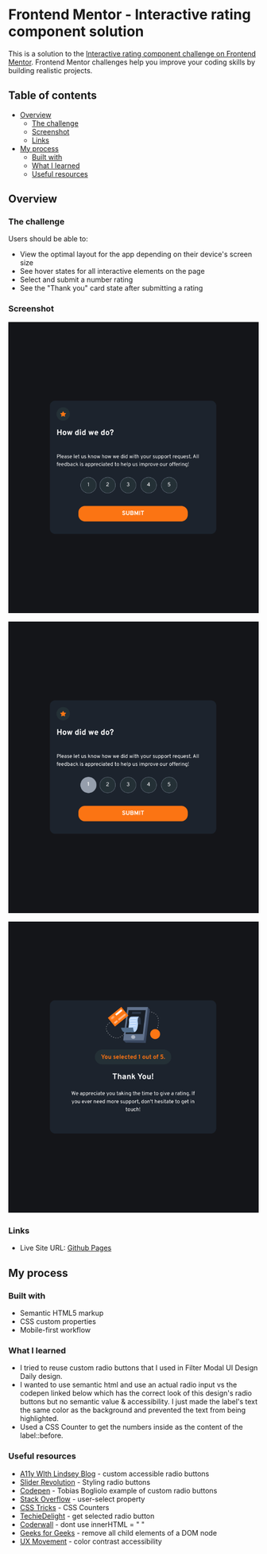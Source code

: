 # Frontend Mentor - Interactive rating component solution

This is a solution to the [Interactive rating component challenge on Frontend Mentor](https://www.frontendmentor.io/challenges/interactive-rating-component-koxpeBUmI). Frontend Mentor challenges help you improve your coding skills by building realistic projects. 

## Table of contents

- [Overview](#overview)
  - [The challenge](#the-challenge)
  - [Screenshot](#screenshot)
  - [Links](#links)
- [My process](#my-process)
  - [Built with](#built-with)
  - [What I learned](#what-i-learned)
  - [Useful resources](#useful-resources)

## Overview

### The challenge

Users should be able to:

- View the optimal layout for the app depending on their device's screen size
- See hover states for all interactive elements on the page
- Select and submit a number rating
- See the "Thank you" card state after submitting a rating

### Screenshot

![](interactive-rating-component-1.png)

![](interactive-rating-component-2.png)

![](interactive-rating-component-3.png)

### Links

- Live Site URL: [Github Pages](https://jdegand.github.io/interactive-rating-component)

## My process

### Built with

- Semantic HTML5 markup
- CSS custom properties
- Mobile-first workflow

### What I learned

- I tried to reuse custom radio buttons that I used in Filter Modal UI Design Daily design.
- I wanted to use semantic html and use an actual radio input vs the codepen linked below which has the correct look of this design's radio buttons but no semantic value & accessibility.  I just made the label's text the same color as the background and prevented the text from being highlighted. 
- Used a CSS Counter to get the numbers inside as the content of the label::before.  

### Useful resources

- [A11y WIth Lindsey Blog](https://www.a11ywithlindsey.com/blog/create-custom-keyboard-accessible-radio-buttons) - custom accessible radio buttons
- [Slider Revolution](https://www.sliderrevolution.com/resources/styling-radio-buttons/) - Styling radio buttons
- [Codepen](https://codepen.io/tobiasdev/pen/XgegoO) - Tobias Bogliolo example of custom radio buttons 
- [Stack Overflow](https://stackoverflow.com/questions/826782/how-to-disable-text-selection-highlighting) - user-select property
- [CSS Tricks](https://css-tricks.com/displaying-the-current-step-with-css-counters/) -  CSS Counters
- [TechieDelight](https://www.techiedelight.com/get-value-of-selected-radio-button-javascript/) - get selected radio button
- [Coderwall](https://coderwall.com/p/nygghw/don-t-use-innerhtml-to-empty-dom-elements) - dont use innerHTML = "&nbsp;"
- [Geeks for Geeks](https://www.geeksforgeeks.org/remove-all-the-child-elements-of-a-dom-node-in-javascript/#:~:text=Child%20nodes%20can%20be%20removed,which%20produces%20the%20same%20output.) - remove all child elements of a DOM node
- [UX Movement](https://uxmovement.com/buttons/the-myths-of-color-contrast-accessibility/) - color contrast accessibility
